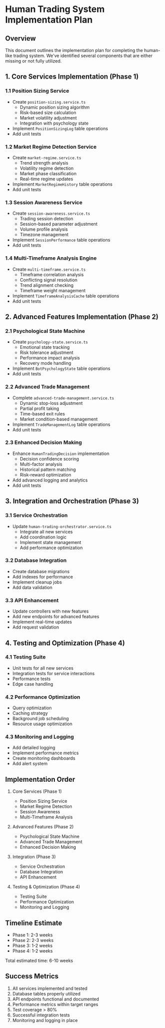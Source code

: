 # Human Trading System Implementation Plan

## Overview

This document outlines the implementation plan for completing the human-like trading system. We've identified several components that are either missing or not fully utilized.

## 1. Core Services Implementation (Phase 1)

### 1.1 Position Sizing Service

- Create `position-sizing.service.ts`
  - Dynamic position sizing algorithm
  - Risk-based size calculation
  - Market volatility adjustment
  - Integration with psychology state
- Implement `PositionSizingLog` table operations
- Add unit tests

### 1.2 Market Regime Detection Service

- Create `market-regime.service.ts`
  - Trend strength analysis
  - Volatility regime detection
  - Market phase classification
  - Real-time regime updates
- Implement `MarketRegimeHistory` table operations
- Add unit tests

### 1.3 Session Awareness Service

- Create `session-awareness.service.ts`
  - Trading session detection
  - Session-based parameter adjustment
  - Volume profile analysis
  - Timezone management
- Implement `SessionPerformance` table operations
- Add unit tests

### 1.4 Multi-Timeframe Analysis Engine

- Create `multi-timeframe.service.ts`
  - Timeframe correlation analysis
  - Conflicting signal resolution
  - Trend alignment checking
  - Timeframe weight management
- Implement `TimeframeAnalysisCache` table operations
- Add unit tests

## 2. Advanced Features Implementation (Phase 2)

### 2.1 Psychological State Machine

- Create `psychology-state.service.ts`
  - Emotional state tracking
  - Risk tolerance adjustment
  - Performance impact analysis
  - Recovery mode handling
- Implement `BotPsychologyState` table operations
- Add unit tests

### 2.2 Advanced Trade Management

- Complete `advanced-trade-management.service.ts`
  - Dynamic stop-loss adjustment
  - Partial profit taking
  - Time-based exit rules
  - Market condition-based management
- Implement `TradeManagementLog` table operations
- Add unit tests

### 2.3 Enhanced Decision Making

- Enhance `HumanTradingDecision` implementation
  - Decision confidence scoring
  - Multi-factor analysis
  - Historical pattern matching
  - Risk-reward optimization
- Add advanced logging and analytics
- Add unit tests

## 3. Integration and Orchestration (Phase 3)

### 3.1 Service Orchestration

- Update `human-trading-orchestrator.service.ts`
  - Integrate all new services
  - Add coordination logic
  - Implement state management
  - Add performance optimization

### 3.2 Database Integration

- Create database migrations
- Add indexes for performance
- Implement cleanup jobs
- Add data validation

### 3.3 API Enhancement

- Update controllers with new features
- Add new endpoints for advanced features
- Implement real-time updates
- Add request validation

## 4. Testing and Optimization (Phase 4)

### 4.1 Testing Suite

- Unit tests for all new services
- Integration tests for service interactions
- Performance tests
- Edge case handling

### 4.2 Performance Optimization

- Query optimization
- Caching strategy
- Background job scheduling
- Resource usage optimization

### 4.3 Monitoring and Logging

- Add detailed logging
- Implement performance metrics
- Create monitoring dashboards
- Add alert system

## Implementation Order

1. Core Services (Phase 1)

   - Position Sizing Service
   - Market Regime Detection
   - Session Awareness
   - Multi-Timeframe Analysis

2. Advanced Features (Phase 2)

   - Psychological State Machine
   - Advanced Trade Management
   - Enhanced Decision Making

3. Integration (Phase 3)

   - Service Orchestration
   - Database Integration
   - API Enhancement

4. Testing & Optimization (Phase 4)
   - Testing Suite
   - Performance Optimization
   - Monitoring and Logging

## Timeline Estimate

- Phase 1: 2-3 weeks
- Phase 2: 2-3 weeks
- Phase 3: 1-2 weeks
- Phase 4: 1-2 weeks

Total estimated time: 6-10 weeks

## Success Metrics

1. All services implemented and tested
2. Database tables properly utilized
3. API endpoints functional and documented
4. Performance metrics within target ranges
5. Test coverage > 80%
6. Successful integration tests
7. Monitoring and logging in place
